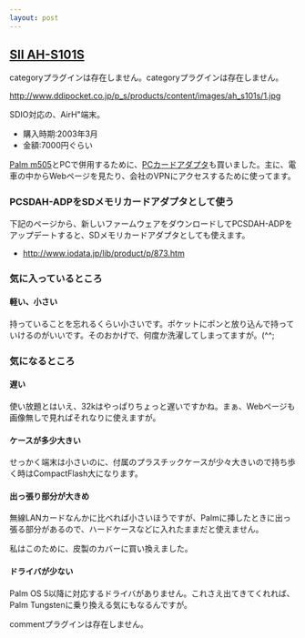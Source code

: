 ```yaml
---
layout: post
---
```

<h2><a href="http://www.sii.co.jp/mc/mc_card/ahs101s/">SII AH-S101S</a></h2>
<p><span class="error">categoryプラグインは存在しません。</span><span class="error">categoryプラグインは存在しません。</span></p>
<p><a href="http://www.ddipocket.co.jp/p_s/products/content/images/ah_s101s/1.jpg">http://www.ddipocket.co.jp/p_s/products/content/images/ah_s101s/1.jpg</a></p>
<p>SDIO対応の、AirH&quot;端末。</p>
<ul>
<li>購入時期:2003年3月</li>
<li>金額:7000円ぐらい</li>
</ul>
<p><a href="/?page=Palm+m505" class="wikipage">Palm m505</a>とPCで併用するために、<a href="http://www.iodata.jp/prod/mobile/keitai/2003/pcsdah-adp/index.htm">PCカードアダプタ</a>も買いました。主に、電車の中からWebページを見たり、会社のVPNにアクセスするために使ってます。</p>
<h3>PCSDAH-ADPをSDメモリカードアダプタとして使う</h3>
<p>下記のページから、新しいファームウェアをダウンロードしてPCSDAH-ADPをアップデートすると、SDメモリカードアダプタとしても使えます。</p>
<ul>
<li><a href="http://www.iodata.jp/lib/product/p/873.htm">http://www.iodata.jp/lib/product/p/873.htm</a></li>
</ul>
<h3>気に入っているところ</h3>
<h4>軽い、小さい</h4>
<p>持っていることを忘れるくらい小さいです。ポケットにポンと放り込んで持っていけるのがいいです。そのおかげで、何度か洗濯してしまってますが。(^^;</p>
<h3>気になるところ</h3>
<h4>遅い</h4>
<p>使い放題とはいえ、32kはやっぱりちょっと遅いですかね。まぁ、Webページも画像無しで見ればそれなりに使えますが。</p>
<h4>ケースが多少大きい</h4>
<p>せっかく端末は小さいのに、付属のプラスチックケースが少々大きいので持ち歩く時はCompactFlash大になります。</p>
<h4>出っ張り部分が大きめ</h4>
<p>無線LANカードなんかに比べれば小さいほうですが、Palmに挿したときに出っ張る部分があるので、ハードケースなどに入れたままだと使えません。</p>
<p>私はこのために、皮製のカバーに買い換えました。</p>
<h4>ドライバが少ない</h4>
<p>Palm OS 5以降に対応するドライバがありません。これさえ出てきてくれれば、Palm Tungstenに乗り換える気にもなるんですが。</p>
<p><span class="error">commentプラグインは存在しません。</span> </p>
